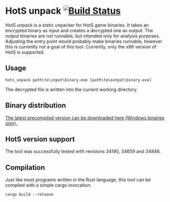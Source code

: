 HotS unpack [![Build Status](https://travis-ci.org/athre0z/hots-unpack.svg)](https://travis-ci.org/athre0z/hots-unpack)
===========
HotS unpack is a static unpacker for HotS game binaries. It takes an encrypted binary as input and creates a decrypted one as output. The output binaries are *not* runnable, but intended only for analysis purposes. Adjusting the entry point would probably make binaries runnable, however this is currently not a goal of this tool. Currently, only the x86 version of HotS is supported.

## Usage
```
hots_unpack path\to\input\binary.exe [path\to\output\binary.exe]
```
The decrypted file is written into the current working directory.

## Binary distribution
[The latest precompiled version can be downloaded here (Windows binaries only).](https://github.com/athre0z/hots-unpack/releases/latest)

## HotS version support
The tool was successfully tested with revisions 34190, 34659 and 34846.

## Compilation
Just like most programs written in the Rust language, this tool can be compiled with a simple cargo invocation:
```
cargo build --release
```
